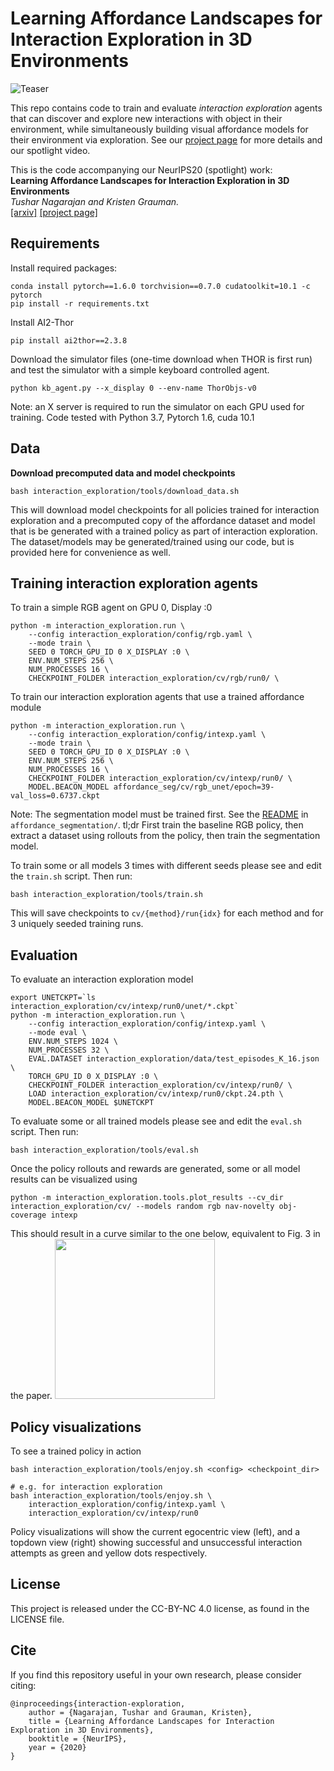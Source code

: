 # Learning Affordance Landscapes for Interaction Exploration in 3D Environments

![Teaser](http://vision.cs.utexas.edu/projects/interaction-exploration/media/concept.png)

This repo contains code to train and evaluate *interaction exploration* agents that can discover and explore new interactions with object in their environment, while simultaneously building visual affordance models for their environment via exploration. See our [project page](http://vision.cs.utexas.edu/projects/interaction-exploration/) for more details and our spotlight video.

This is the code accompanying our NeurIPS20 (spotlight) work:  
**Learning Affordance Landscapes for Interaction Exploration in 3D Environments**  
*Tushar Nagarajan and Kristen Grauman.*  
[[arxiv]](https://arxiv.org/pdf/2008.09241.pdf) [[project page]](http://vision.cs.utexas.edu/projects/interaction-exploration/)

## Requirements
Install required packages:
```
conda install pytorch==1.6.0 torchvision==0.7.0 cudatoolkit=10.1 -c pytorch
pip install -r requirements.txt
```

Install AI2-Thor
```
pip install ai2thor==2.3.8
```

Download the simulator files (one-time download when THOR is first run) and test the simulator with a simple keyboard controlled agent.
```
python kb_agent.py --x_display 0 --env-name ThorObjs-v0
```

Note: an X server is required to run the simulator on each GPU used for training. 
Code tested with Python 3.7, Pytorch 1.6, cuda 10.1

## Data

**Download precomputed data and model checkpoints** 
```
bash interaction_exploration/tools/download_data.sh
```
This will download model checkpoints for all policies trained for interaction exploration and a precomputed copy of the affordance dataset and model that is be generated with a trained policy as part of interaction exploration. The dataset/models may be generated/trained using our code, but is provided here for convenience as well.


## Training interaction exploration agents

To train a simple RGB agent on GPU 0, Display :0
```
python -m interaction_exploration.run \
    --config interaction_exploration/config/rgb.yaml \
    --mode train \
    SEED 0 TORCH_GPU_ID 0 X_DISPLAY :0 \
    ENV.NUM_STEPS 256 \
    NUM_PROCESSES 16 \
    CHECKPOINT_FOLDER interaction_exploration/cv/rgb/run0/ \

```

To train our interaction exploration agents that use a trained affordance module
```
python -m interaction_exploration.run \
    --config interaction_exploration/config/intexp.yaml \
    --mode train \
    SEED 0 TORCH_GPU_ID 0 X_DISPLAY :0 \
    ENV.NUM_STEPS 256 \
    NUM_PROCESSES 16 \
    CHECKPOINT_FOLDER interaction_exploration/cv/intexp/run0/ \
    MODEL.BEACON_MODEL affordance_seg/cv/rgb_unet/epoch=39-val_loss=0.6737.ckpt
```
Note: The segmentation model must be trained first. See the [README](affordance_seg/README.md) in `affordance_segmentation/`. tl;dr First train the baseline RGB policy, then extract a dataset using rollouts from the policy, then train the segmentation model.

To train some or all models 3 times with different seeds please see and edit the `train.sh` script. Then run:
```
bash interaction_exploration/tools/train.sh
```
This will save checkpoints to `cv/{method}/run{idx}` for each method and for 3 uniquely seeded training runs.

## Evaluation

To evaluate an interaction exploration model 
```
export UNETCKPT=`ls interaction_exploration/cv/intexp/run0/unet/*.ckpt`
python -m interaction_exploration.run \
    --config interaction_exploration/config/intexp.yaml \
    --mode eval \
    ENV.NUM_STEPS 1024 \
    NUM_PROCESSES 32 \
    EVAL.DATASET interaction_exploration/data/test_episodes_K_16.json \
    TORCH_GPU_ID 0 X_DISPLAY :0 \
    CHECKPOINT_FOLDER interaction_exploration/cv/intexp/run0/ \
    LOAD interaction_exploration/cv/intexp/run0/ckpt.24.pth \
    MODEL.BEACON_MODEL $UNETCKPT
```

To evaluate some or all trained models please see and edit the `eval.sh` script. Then run:
```
bash interaction_exploration/tools/eval.sh
```

Once the policy rollouts and rewards are generated, some or all model results can be visualized using 
```
python -m interaction_exploration.tools.plot_results --cv_dir interaction_exploration/cv/ --models random rgb nav-novelty obj-coverage intexp
```

This should result in a curve similar to the one below, equivalent to Fig. 3 in the paper.
<img src="http://vision.cs.utexas.edu/projects/interaction-exploration/media/results_github.png" height="256">

## Policy visualizations

To see a trained policy in action
```
bash interaction_exploration/tools/enjoy.sh <config> <checkpoint_dir>

# e.g. for interaction exploration
bash interaction_exploration/tools/enjoy.sh \
    interaction_exploration/config/intexp.yaml \
    interaction_exploration/cv/intexp/run0
```

Policy visualizations will show the current egocentric view (left), and a topdown view (right) showing successful and unsuccessful interaction attempts as green and yellow dots respectively.



## License

This project is released under the CC-BY-NC 4.0 license, as found in the LICENSE file.

## Cite

If you find this repository useful in your own research, please consider citing:
```
@inproceedings{interaction-exploration,
    author = {Nagarajan, Tushar and Grauman, Kristen},
    title = {Learning Affordance Landscapes for Interaction Exploration in 3D Environments},
    booktitle = {NeurIPS},
    year = {2020}
}
```
